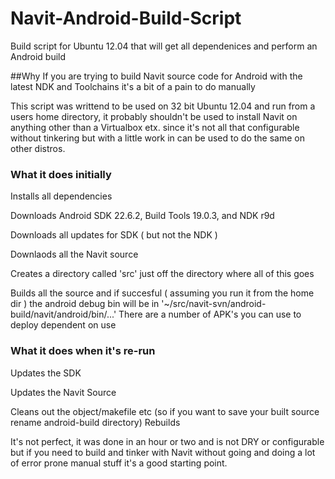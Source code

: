 Navit-Android-Build-Script
==========================
Build script for Ubuntu 12.04 that will get all dependenices and perform an Android build

##Why
If you are trying to build Navit source code for Android with the latest NDK and Toolchains it's a bit of a pain to do manually

This script was writtend to be used on 32 bit Ubuntu 12.04 and run from a users home directory, it probably shouldn't be used to install Navit on anything other than a Virtualbox etx. since it's not all that configurable without tinkering but with a little work in can be used to do the same on other distros. 

### What it does initially 
Installs all dependencies

Downloads Android SDK 22.6.2, Build Tools 19.0.3, and NDK r9d

Downloads all updates for SDK ( but not the NDK ) 

Downlaods all the Navit source

Creates a directory called 'src' just off the directory where all of this goes

Builds all the source and if succesful ( assuming you run it from the home dir ) the android debug bin will be in 
'~/src/navit-svn/android-build/navit/android/bin/...' There are a number of APK's you can use to deploy dependent on use

### What it does when it's re-run
Updates the SDK

Updates the Navit Source

Cleans out the object/makefile etc (so if you want to save your built source rename android-build directory) 
Rebuilds

It's not perfect, it was done in an hour or two and is not DRY or configurable but if you need to build and tinker with Navit without going and doing a lot of error prone manual stuff it's a good starting point.   
